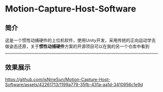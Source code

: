 # Motion-Capture-Host-Software
## 简介
这是一个惯性动捕硬件的上位机软件，使用Unity开发，采用传统的正向运动学去做姿态还原，关于**惯性动捕硬件**方案的开源项目可以在我的另一个仓库中看到    

---

## 效果展示
https://github.com/isNineSun/Motion-Capture-Host-Software/assets/42261713/1199a779-35fb-431a-aa1d-3410956c1e9d